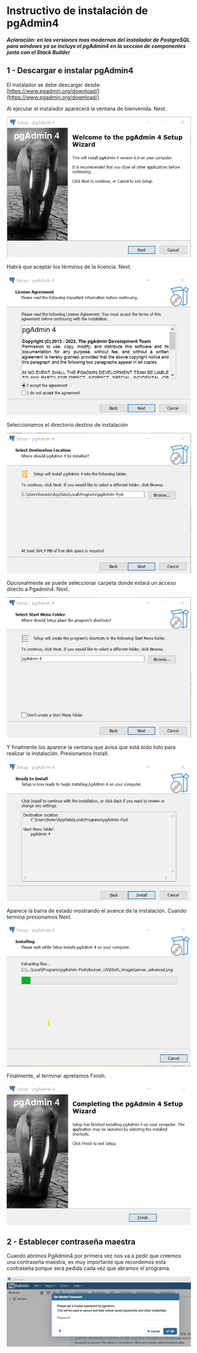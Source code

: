 # Instructivo de instalación de pgAdmin4

#### *Aclaración: en las versiones mas modernas del instalador de PostgreSQL para windows ya se incluye el pgAdmin4 en la seccion de componentes junto con el Stack Builder*

## 1 - Descargar e instalar pgAdmin4

El instalador se debe descargar desde: [https://www.pgadmin.org/download/](https://www.pgadmin.org/download/)


Al ejecutar el instalador aparecerá la ventana de bienvenida. Next.

![ventana de bienvenida](images/pgadmin/2.png)

Habrá que aceptar los términos de la licencia. Next.

![licencia](images/pgadmin/3.png)

Seleccionamos el directorio destino de instalación

![directorio de instalación](images/pgadmin/4.png)

Opcionalmente se puede seleccionar carpeta donde estará un acceso directo a Pgadmin4. Next.

![acceso directo](images/pgadmin/5.png)

Y finalmente los aparece la ventana que avisa que está todo listo para realizar
la instalación. 
Presionamos Install.

![instalar](images/pgadmin/6.png)

Aparece la barra de estado mostrando el avance de la instalación. 
Cuando
termina presionamos Next.

![barra de progreso](images/pgadmin/7.png)

Finalmente, al terminar apretamos Finish.

![finalizar](images/pgadmin/8.png)


## 2 - Establecer contraseña maestra

Cuando abrimos PgAdmin4 por primera vez nos va a pedir que creemos una contraseña maestra, es muy importante que recordemos esta contraseña porque será pedida cada vez que abramos el programa.

![finalizar](images/pgadmin/9.png)